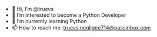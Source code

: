 - 👋 Hi, I’m @truevs
- 👀 I’m interested to become a Python Developer
- 🌱 I’m currently learning Python
- 📫 How to reach me: truevs.negligee714@passinbox.com
